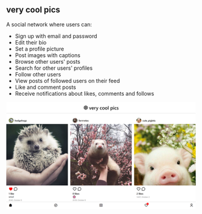 ## very cool pics

A social network where users can:
- Sign up with email and password
- Edit their bio
- Set a profile picture
- Post images with captions
- Browse other users' posts
- Search for other users' profiles
- Follow other users
- View posts of followed users on their feed
- Like and comment posts
- Receive notifications about likes, comments and follows

![Feed on desktop](/screenshots/desktop.png)